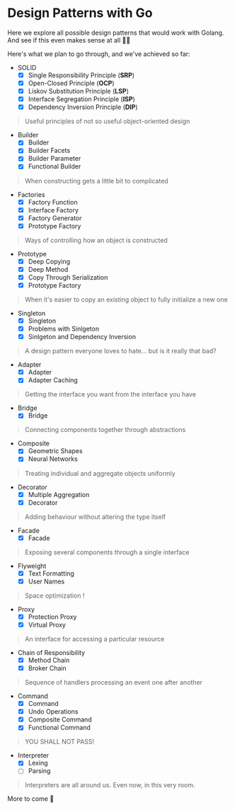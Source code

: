# Design Patterns with Go

Here we explore all possible design patterns that would work with Golang.
And see if this even makes sense at all 👨‍🔬

Here's what we plan to go through, and we've achieved so far:

- SOLID
    - [x] Single Responsibility Principle (**SRP**)
    - [x] Open-Closed Principle (**OCP**)
    - [x] Liskov Substitution Principle (**LSP**)
    - [x] Interface Segregation Principle (**ISP**)
    - [x] Dependency Inversion Principle (**DIP**)

> Useful principles of not so useful object-oriented design

- Builder
    - [x] Builder
    - [x] Builder Facets
    - [x] Builder Parameter
    - [x] Functional Builder

> When constructing gets a little bit to complicated

- Factories
    - [x] Factory Function
    - [x] Interface Factory
    - [x] Factory Generator
    - [x] Prototype Factory

> Ways of controlling how an object is constructed

- Prototype
    - [X] Deep Copying
    - [X] Deep Method
    - [x] Copy Through Serialization
    - [x] Prototype Factory

> When it's easier to copy an existing object to fully initialize a new one

- Singleton
    - [x] Singleton
    - [x] Problems with Sinlgeton
    - [x] Sinlgeton and Dependency Inversion

> A design pattern everyone loves to hate... but is it really that bad?

- Adapter
    - [x] Adapter
    - [x] Adapter Caching

> Getting the interface you want from the interface you have

- Bridge
    - [x] Bridge

> Connecting components together through abstractions

- Composite
    - [x] Geometric Shapes
    - [x] Neural Networks

> Treating individual and aggregate objects uniformly

- Decorator
    - [x] Multiple Aggregation
    - [x] Decorator

> Adding behaviour without altering the type itself

- Facade
    - [x] Facade

> Exposing several components through a single interface

- Flyweight
    - [x] Text Formatting
    - [x] User Names

> Space optimization !

- Proxy
    - [x] Protection Proxy
    - [x] Virtual Proxy

> An interface for accessing a particular resource

- Chain of Responsibility
    - [x] Method Chain
    - [x] Broker Chain

> Sequence of handlers processing an event one after another

- Command
    - [x] Command
    - [x] Undo Operations
    - [x] Composite Command
    - [x] Functional Command

> YOU SHALL NOT PASS!

- Interpreter
    - [x] Lexing
    - [ ] Parsing

> Interpreters are all around us. Even now, in this very room.

More to come 🚀